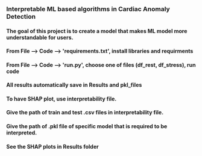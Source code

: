 ### Interpretable ML based algorithms in Cardiac Anomaly Detection
#### The goal of this project is to create a model that makes ML model more understandable for users. 

#### From File --> Code --> 'requirements.txt', install libraries and requirments
#### From File --> Code --> 'run.py', choose one of files (df_rest, df_stress), run code
#### All results automatically save in Results and pkl_files
#### To have SHAP plot, use interpretability file. 
#### Give the path of train and test .csv files in interpretability file.
#### Give the path of .pkl file of specific model that is required to be interpreted. 
#### See the SHAP plots in Results folder 
